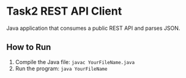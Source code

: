 # Task2 REST API Client

Java application that consumes a public REST API and parses JSON.

## How to Run

1. Compile the Java file:
   ```javac YourFileName.java```
2. Run the program:
   ```java YourFileName```
